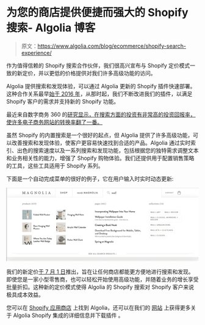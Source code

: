 # 为您的商店提供便捷而强大的 Shopify 搜索- Algolia 博客

> 原文：<https://www.algolia.com/blog/ecommerce/shopify-search-experience/>

作为值得信赖的 Shopify 搜索合作伙伴，我们很高兴宣布与 Shopify 定价模式一致的新定价，并以更低的价格提供对我们许多高级功能的访问。

Algolia 提供搜索和发现体验，可以通过 Algolia 更新的 Shopify 插件快速部署。这种合作关系最早[始于 2016 年](https://blog.algolia.com/bringing-algolias-search-as-you-type-experience-to-shopify-stores/)，从那时起，我们不断改进我们的插件，以满足 Shopify 客户的需求并支持新的 Shopify 功能。

最近来自数字商务 360 的[研究显示，在搜索方面的投资有非常高的投资回报率，使许多电子商务网站的转换率翻了一番。](https://resources.algolia.com/home/site-search-high-converting-investment-when-done-right)

虽然 Shopify 的内置搜索是一个很好的起点，但 Algolia 提供了许多高级功能，可以改善搜索和发现体验，使客户更容易快速找到合适的产品。Algolia 通过实时索引、出色的搜索速度以及一系列搜索和发现功能，包括根据您的独特需求调整文本和业务相关性的能力，增强了 Shopify 购物体验。我们还提供用于配置销售策略的工具，这些工具适用于 Shopify 系列。

下面是一个自动完成菜单的很好的例子，它在用户输入时实时动态更新:

[![merchandising shopify search](img/8414b2beb38899925fc3b347befcc86a.png)](https://blog-api.algolia.com/wp-content/uploads/2020/08/ShopifyMagnolia.png)

我们的新定价[于 7 月 1 日](https://blog.algolia.com/introducing-algolias-most-customer-friendly-pricing/)推出，旨在让任何商店都能更方便地进行搜索和发现。即使您是一家小型零售商，也可以轻松开始使用高级功能，并随着业务的增长享受批量折扣。这种新的定价模式使得 Algolia 的 Shopify 搜索对 Shopify 客户来说极具成本效益。

您可以在 [Shopify 应用商店](https://apps.shopify.com/algolia-search?surface_detail=algolia&surface_inter_position=1&surface_intra_position=2&surface_type=search) 上找到 Algolia，还可以在我们的 [网站](https://www.algolia.com/search-solutions/shopify/) 上获得更多关于 Algolia Shopify 集成的详细信息并下载插件 。